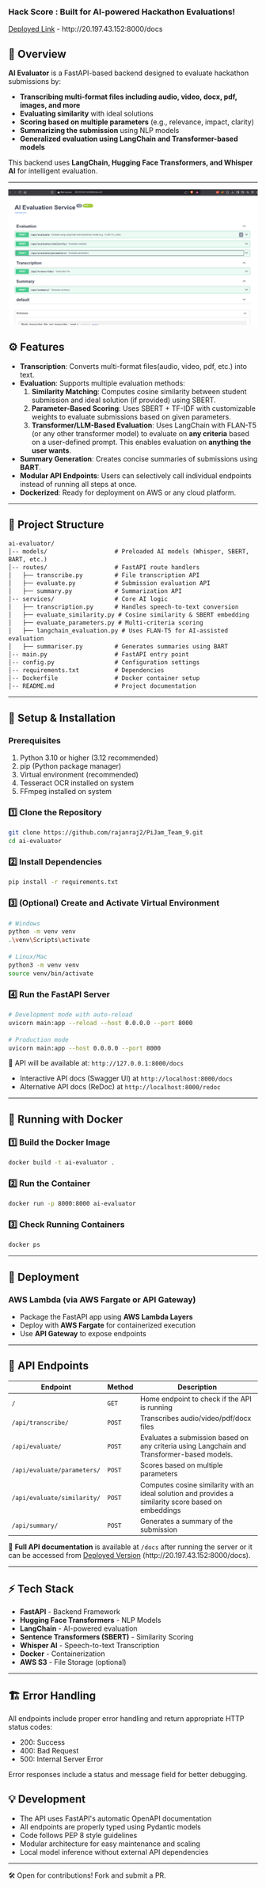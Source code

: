 ### Hack Score : Built for AI-powered Hackathon Evaluations!

[Deployed Link](http://20.197.43.152:8000/docs) - http\://20.197.43.152:8000/docs

## 📌 Overview

**AI Evaluator** is a FastAPI-based backend designed to evaluate hackathon submissions by:

- **Transcribing multi-format files including audio, video, docx, pdf, images, and more**
- **Evaluating similarity** with ideal solutions
- **Scoring based on multiple parameters** (e.g., relevance, impact, clarity)
- **Summarizing the submission** using NLP models
- **Generalized evaluation using LangChain and Transformer-based models**

This backend uses **LangChain, Hugging Face Transformers, and Whisper AI** for intelligent evaluation.

---
![screenshot of swagger ui](screenshot.png)


## ⚙️ Features

- **Transcription**: Converts multi-format files(audio, video, pdf, etc.) into text.
- **Evaluation**: Supports multiple evaluation methods:
  1. **Similarity Matching**: Computes cosine similarity between student submission and ideal solution (if provided) using SBERT.
  2. **Parameter-Based Scoring**: Uses SBERT + TF-IDF with customizable weights to evaluate submissions based on given parameters.
  3. **Transformer/LLM-Based Evaluation**: Uses LangChain with FLAN-T5 (or any other transformer model) to evaluate on **any criteria** based on a user-defined prompt. This enables evaluation on **anything the user wants**.
- **Summary Generation**: Creates concise summaries of submissions using **BART**.
- **Modular API Endpoints**: Users can selectively call individual endpoints instead of running all steps at once.
- **Dockerized**: Ready for deployment on AWS or any cloud platform.

---

## 🏰️ Project Structure

```
ai-evaluator/
│-- models/                   # Preloaded AI models (Whisper, SBERT, BART, etc.)
│-- routes/                   # FastAPI route handlers
│   ├── transcribe.py         # File transcription API
│   ├── evaluate.py           # Submission evaluation API
│   ├── summary.py            # Summarization API
│-- services/                 # Core AI logic
│   ├── transcription.py      # Handles speech-to-text conversion
│   ├── evaluate_similarity.py # Cosine similarity & SBERT embedding
│   ├── evaluate_parameters.py # Multi-criteria scoring
│   ├── langchain_evaluation.py # Uses FLAN-T5 for AI-assisted evaluation
│   ├── summariser.py         # Generates summaries using BART
│-- main.py                   # FastAPI entry point
│-- config.py                 # Configuration settings
│-- requirements.txt          # Dependencies
│-- Dockerfile                # Docker container setup
│-- README.md                 # Project documentation
```

---

## 🔧 Setup & Installation

### Prerequisites

1. Python 3.10 or higher (3.12 recommended)
2. pip (Python package manager)
3. Virtual environment (recommended)
4. Tesseract OCR installed on system
5. FFmpeg installed on system

### 1️⃣ Clone the Repository

```bash
git clone https://github.com/rajanraj2/PiJam_Team_9.git
cd ai-evaluator
```

### 2️⃣ Install Dependencies

```bash
pip install -r requirements.txt
```

### 3️⃣ (Optional) Create and Activate Virtual Environment

```bash
# Windows
python -m venv venv
.\venv\Scripts\activate

# Linux/Mac
python3 -m venv venv
source venv/bin/activate
```

### 4️⃣ Run the FastAPI Server

```bash
# Development mode with auto-reload
uvicorn main:app --reload --host 0.0.0.0 --port 8000

# Production mode
uvicorn main:app --host 0.0.0.0 --port 8000
```

📌 API will be available at: `http://127.0.0.1:8000/docs`

- Interactive API docs (Swagger UI) at `http://localhost:8000/docs`
- Alternative API docs (ReDoc) at `http://localhost:8000/redoc`

---

## 💼 Running with Docker

### 1️⃣ Build the Docker Image

```bash
docker build -t ai-evaluator .
```

### 2️⃣ Run the Container

```bash
docker run -p 8000:8000 ai-evaluator
```

### 3️⃣ Check Running Containers

```bash
docker ps
```

---

## 🚀 Deployment

### **AWS Lambda (via AWS Fargate or API Gateway)**

- Package the FastAPI app using **AWS Lambda Layers**
- Deploy with **AWS Fargate** for containerized execution
- Use **API Gateway** to expose endpoints

---

## 💼 API Endpoints

| Endpoint                    | Method | Description                                                                                           |
| --------------------------- | ------ | ----------------------------------------------------------------------------------------------------- |
| `/`                         | `GET`  | Home endpoint to check if the API is running                                                          |
| `/api/transcribe/`          | `POST` | Transcribes audio/video/pdf/docx files                                                                |
| `/api/evaluate/`            | `POST` | Evaluates a submission based on any criteria using Langchain and Transformer-based models.            |
| `/api/evaluate/parameters/` | `POST` | Scores based on multiple parameters                                                                   |
| `/api/evaluate/similarity/` | `POST` | Computes cosine similarity with an ideal solution and provides a similarity score based on embeddings |
| `/api/summary/`             | `POST` | Generates a summary of the submission                                                                 |

📌 **Full API documentation** is available at `/docs` after running the server or it can be accessed from [Deployed Version](http://20.197.43.152:8000/docs) (http\://20.197.43.152:8000/docs).

---

## ⚡ Tech Stack

- **FastAPI** - Backend Framework
- **Hugging Face Transformers** - NLP Models
- **LangChain** - AI-powered evaluation
- **Sentence Transformers (SBERT)** - Similarity Scoring
- **Whisper AI** - Speech-to-text Transcription
- **Docker** - Containerization
- **AWS S3** - File Storage (optional)

---

## 🏗 Error Handling

All endpoints include proper error handling and return appropriate HTTP status codes:

- 200: Success
- 400: Bad Request
- 500: Internal Server Error

Error responses include a status and message field for better debugging.

## 💡 Development

- The API uses FastAPI's automatic OpenAPI documentation
- All endpoints are properly typed using Pydantic models
- Code follows PEP 8 style guidelines
- Modular architecture for easy maintenance and scaling
- Local model inference without external API dependencies

---

🛠 Open for contributions! Fork and submit a PR.
